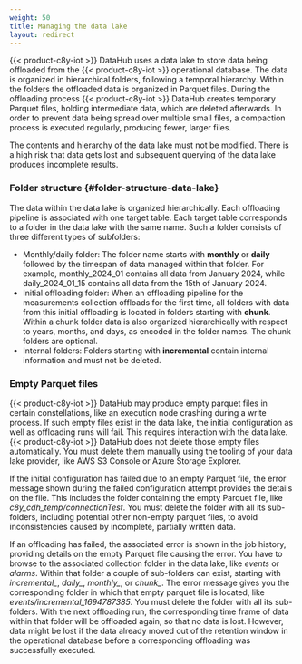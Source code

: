 ```yaml
---
weight: 50
title: Managing the data lake
layout: redirect
---
```


{{< product-c8y-iot >}} DataHub uses a data lake to store data being offloaded from the {{< product-c8y-iot >}} operational database. The data is organized in hierarchical folders, following a temporal hierarchy. Within the folders the offloaded data is organized in Parquet files. During the offloading process {{< product-c8y-iot >}} DataHub creates temporary Parquet files, holding intermediate data, which are deleted afterwards. In order to prevent data being spread over multiple small files, a compaction process is executed regularly, producing fewer, larger files. 

The contents and hierarchy of the data lake must not be modified. There is a high risk that data gets lost and subsequent querying of the data lake produces incomplete results.

### Folder structure {#folder-structure-data-lake}

The data within the data lake is organized hierarchically. Each offloading pipeline is associated with one target table. Each target table corresponds to a folder in the data lake with the same name. Such a folder consists of three different types of subfolders:

* Monthly/daily folder: The folder name starts with **monthly** or **daily** followed by the timespan of data managed within that folder. For example, monthly_2024_01 contains all data from January 2024, while daily_2024_01_15 contains all data from the 15th of January 2024.
* Initial offloading folder: When an offloading pipeline for the measurements collection offloads for the first time, all folders with data from this initial offloading is located in folders starting with **chunk**. Within a chunk folder data is also organized hierarchically with respect to years, months, and days, as encoded in the folder names. The chunk folders are optional.
* Internal folders: Folders starting with **incremental** contain internal information and must not be deleted.

### Empty Parquet files

{{< product-c8y-iot >}} DataHub may produce empty parquet files in certain constellations, like an execution node crashing during a write process. If such empty files exist in the data lake, the initial configuration as well as offloading runs will fail. This requires interaction with the data lake. {{< product-c8y-iot >}} DataHub does not delete those empty files automatically. You must delete them manually using the tooling of your data lake provider, like AWS S3 Console or Azure Storage Explorer.

If the initial configuration has failed due to an empty Parquet file, the error message shown during the failed configuration attempt provides the details on the file. This includes the folder containing the empty Parquet file, like *c8y_cdh_temp/connectionTest*. You must delete the folder with all its sub-folders, including potential other non-empty parquet files, to avoid inconsistencies caused by incomplete, partially written data.

If an offloading has failed, the associated error is shown in the job history, providing details on the empty Parquet file causing the error. You have to browse to the associated collection folder in the data lake, like *events* or *alarms*. Within that folder a couple of sub-folders can exist, starting with *incremental_*, *daily_*, *monthly_*, or *chunk_*. The error message gives you the corresponding folder in which that empty parquet file is located, like *events/incremental_1694787385*. You must delete the folder with all its sub-folders. With the next offloading run, the corresponding time frame of data within that folder will be offloaded again, so that no data is lost. However, data might be lost if the data already moved out of the retention window in the operational database before a corresponding offloading was successfully executed.